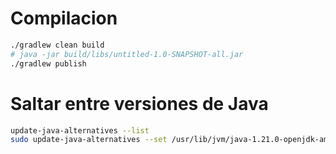 # Compilacion

```bash
./gradlew clean build
# java -jar build/libs/untitled-1.0-SNAPSHOT-all.jar
./gradlew publish
```


# Saltar entre versiones de Java

```bash
update-java-alternatives --list
sudo update-java-alternatives --set /usr/lib/jvm/java-1.21.0-openjdk-amd64
```
